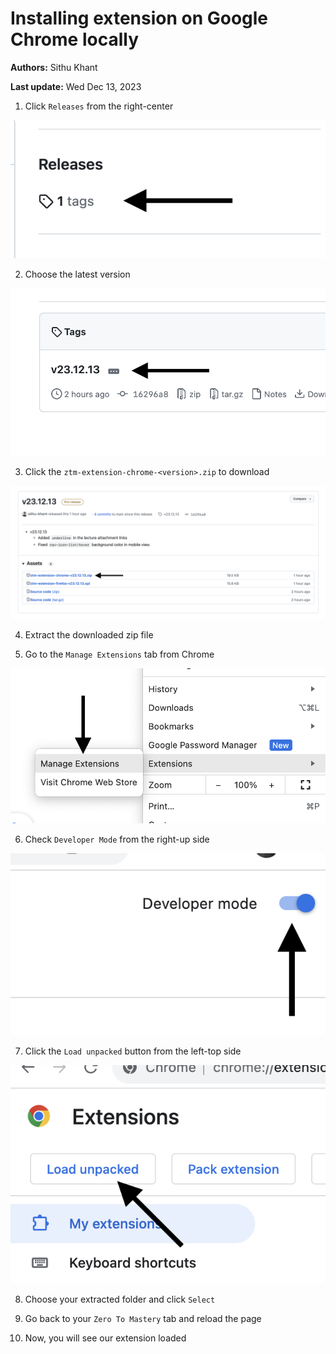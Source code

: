 # Installing extension on Google Chrome locally

**Authors:** Sithu Khant

**Last update:** Wed Dec 13, 2023


1. Click `Releases` from the right-center

![](./images/c-steps/c-step-1.png)

2. Choose the latest version

![](./images/c-steps/c-step-2.png)

3. Click the `ztm-extension-chrome-<version>.zip` to download

![](./images/c-steps/c-step-3.png)

4. Extract the downloaded zip file

5. Go to the `Manage Extensions` tab from Chrome

![](./images/c-steps/c-step-5.png)

6. Check `Developer Mode` from the right-up side

![](./images/c-steps/c-step-6.png)

7. Click the `Load unpacked` button from the left-top side

![](./images/c-steps/c-step-7.png)

8. Choose your extracted folder and click `Select`

9. Go back to your `Zero To Mastery` tab and reload the page

10. Now, you will see our extension loaded
